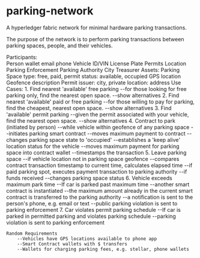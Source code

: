 # parking-network
A hyperledger fabric network for minimal hardware parking transactions.

The purpose of the network is to perform parking transactions between parking spaces, people, and their vehicles.

Participants:  
    Person
        wallet
        email
        phone
    Vehicle
        ID/VIN
        License Plate
        Permits
        Location 
    Parking Enforcement
    Parking Authority
    City Treasurer
Assets: 
    Parking Space
        type: free, paid, permit
        status: available, occupied
        GPS location
        Geofence description
    Permit
        issuer: city, private
        location: address
Use Cases:
    1. Find nearest 'available' free parking 
        --for those looking for free parking only, find the nearest open space.
        --show alternatives
    2. Find nearest 'available' paid or free parking
        --for those willing to pay for parking, find the cheapest, nearest open space.
        --show alternatives
    3. Find 'available' permit parking
        --given the permit associated with your vehicle, find the nearest open space.
        --show alternatives
    4. Contract to park (initiated by person)
        --while vehicle within geofence of any parking space
            --initiates parking smart contract
            --moves maximum payment to contract
            --changes parking space state to 'occupied'
            --establishes a 'keep alive' location status for the vehicle
            --moves maximum payment for parking space into contract wallet
            --timestamps the transaction
    5. Leave parking space
        --if vehicle location not in parking space geofence
            --compares contract transaction timestamp to current time, calculates elapsed time
            --if paid parking spot, executes payment transaction to parking authority
                --if funds received
                    --changes parking space status
    6. Vehicle exceeds maximum park time
        --If car is parked past maximum time
            --another smart contract is instantiated
            --the maximum amount already in the current smart contract is transferred to the parking authority
            --a notification is sent to the person's phone, e.g. email or text
            --public parking violation is sent to parking enforcement
    7. Car violates permit parking schedule
        --If car is parked in permitted parking and violates parking schedule
            --parking violation is sent to parking enforcement

    Random Requirements
        --Vehicles have GPS locations available to phone app
        --Smart Contract wallets with $ transfers
        --Wallets for charging parking fees, e.g. stellar, phone wallets
        
